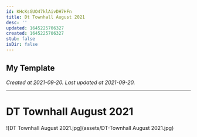 ```yaml
---
id: KHcKsGUO47klAivDH7HFn
title: Dt Townhall August 2021
desc: ''
updated: 1645225706327
created: 1645225706327
stub: false
isDir: false
---
```

My Template
---

_Created at 2021-09-20._
_Last updated at 2021-09-20._




---

# DT Townhall August 2021


![DT Townhall August 2021.jpg](assets/DT-Townhall August 2021.jpg)

